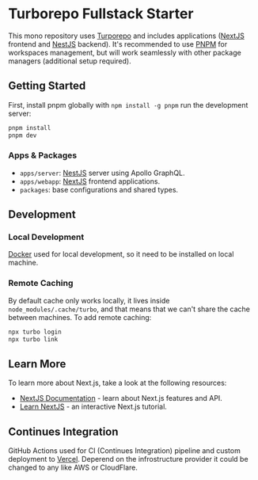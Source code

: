 # Turborepo Fullstack Starter

This mono repository uses [Turporepo](https://turborepo.com/docs) and includes applications ([NextJS](https://nextjs.org) frontend and [NestJS](https://nestjs.com) backend). It's recommended to use [PNPM](https://pnpm.io) for workspaces management, but will work seamlessly with other package managers (additional setup required).

## Getting Started

First, install pnpm globally with `npm install -g pnpm` run the development server:

```bash
pnpm install
pnpm dev
```

### Apps & Packages

- `apps/server`: [NestJS](https://nestjs.com) server using Apollo GraphQL.
- `apps/webapp`: [NextJS](https://nextjs.org) frontend applications.
- `packages`: base configurations and shared types.

## Development

### Local Development

[Docker](https://docker.com) used for local development, so it need to be installed on local machine.

### Remote Caching

By default cache only works locally, it lives inside `node_modules/.cache/turbo`, and that means that we can't share the cache between machines. To add remote caching:

```bash
npx turbo login
npx turbo link
```

## Learn More

To learn more about Next.js, take a look at the following resources:

- [NextJS Documentation](https://nextjs.org/docs) - learn about Next.js features and API.
- [Learn NextJS](https://nextjs.org/learn) - an interactive Next.js tutorial.

## Continues Integration

GitHub Actions used for CI (Continues Integration) pipeline and custom deployment to [Vercel](https://vercel.com/home). Deperend on the infrostructure provider it could be changed to any like AWS or CloudFlare.
